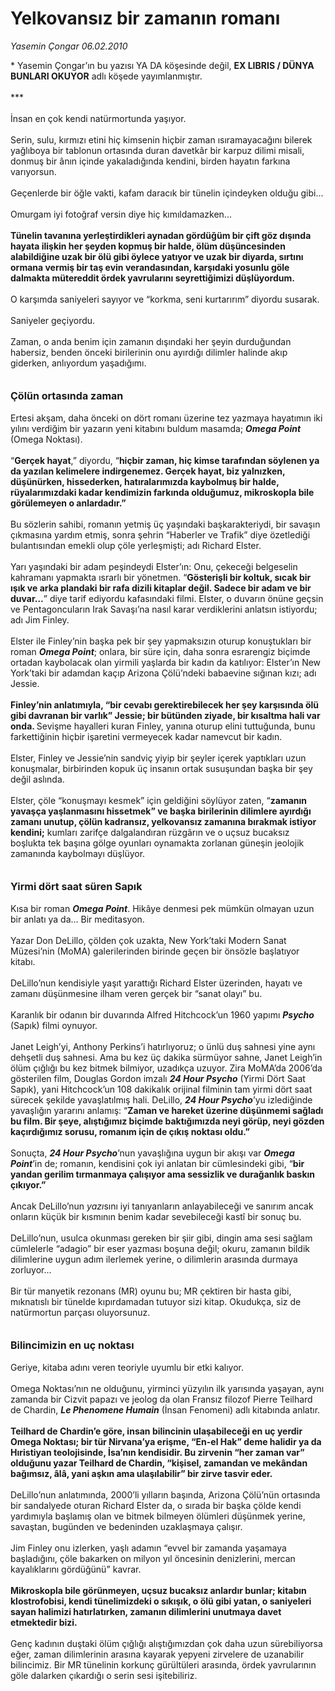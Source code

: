 # Yelkovansız bir zamanın romanı

*Yasemin Çongar 06.02.2010*

<div class="taraf_structure_2col_1zq">
<div class="margen_n">



 <p>* Yasemin Çongar’ın bu yazısı YA DA köşesinde değil, <b>EX LIBRIS / DÜNYA BUNLARI OKUYOR</b> adlı köşede yayımlanmıştır. <br/><br/>*** <br/><br/>İnsan en çok kendi natürmortunda yaşıyor. <br/><br/>Serin, sulu, kırmızı etini hiç kimsenin hiçbir zaman ısıramayacağını bilerek yağlıboya bir tablonun ortasında duran davetkâr bir karpuz dilimi misali, donmuş bir ânın içinde yakaladığında kendini, birden hayatın farkına varıyorsun. <br/><br/>Geçenlerde bir öğle vakti, kafam daracık bir tünelin içindeyken olduğu gibi... <br/><br/>Omurgam iyi fotoğraf versin diye hiç kımıldamazken... <b><br/><br/>Tünelin tavanına yerleştirdikleri aynadan gördüğüm bir çift göz dışında hayata ilişkin her şeyden kopmuş bir halde, ölüm düşüncesinden alabildiğine uzak bir ölü gibi öylece yatıyor ve uzak bir diyarda, sırtını ormana vermiş bir taş evin verandasından, karşıdaki yosunlu göle dalmakta mütereddit ördek yavrularını seyrettiğimizi düşlüyordum.</b> <br/><br/>O karşımda saniyeleri sayıyor ve “korkma, seni kurtarırım” diyordu susarak. <br/><br/>Saniyeler geçiyordu. <br/><br/>Zaman, o anda benim için zamanın dışındaki her şeyin durduğundan habersiz, benden önceki birilerinin onu ayırdığı dilimler halinde akıp giderken, anlıyordum yaşadığımı.   <b><br/><br/><br/><font size="3">Çölün ortasında zaman</font></b> <br/><br/>Ertesi akşam, daha önceki on dört romanı üzerine tez yazmaya hayatımın iki yılını verdiğim bir yazarın yeni kitabını buldum masamda; <b><i>Omega Point</i></b> (Omega Noktası). <br/><br/>“<b>Gerçek hayat</b>,” diyordu, “<b>hiçbir zaman, hiç kimse tarafından söylenen ya da yazılan kelimelere indirgenemez. Gerçek hayat, biz yalnızken, düşünürken, hissederken, hatıralarımızda kaybolmuş bir halde, rüyalarımızdaki kadar kendimizin farkında olduğumuz, mikroskopla bile görülemeyen o anlardadır.”</b> <br/><br/>Bu sözlerin sahibi, romanın yetmiş üç yaşındaki başkarakteriydi, bir savaşın çıkmasına yardım etmiş, sonra şehrin “Haberler ve Trafik” diye özetlediği bulantısından emekli olup çöle yerleşmişti; adı Richard Elster. <br/><br/>Yarı yaşındaki bir adam peşindeydi Elster’ın: Onu, çekeceği belgeselin kahramanı yapmakta ısrarlı bir yönetmen. “<b>Gösterişli bir koltuk, sıcak bir ışık ve arka plandaki bir rafa dizili kitaplar değil. Sadece bir adam ve bir duvar...</b>” diye tarif ediyordu kafasındaki filmi. Elster, o duvarın önüne geçsin ve Pentagoncuların Irak Savaşı’na nasıl karar verdiklerini anlatsın istiyordu; adı Jim Finley. <br/><br/>Elster ile Finley’nin başka pek bir şey yapmaksızın oturup konuştukları bir roman <b><i>Omega Point</i></b>; onlara, bir süre için, daha sonra esrarengiz biçimde ortadan kaybolacak olan yirmili yaşlarda bir kadın da katılıyor: Elster’ın New York’taki bir adamdan kaçıp Arizona Çölü’ndeki babaevine sığınan kızı; adı Jessie. <b><br/><br/>Finley’nin anlatımıyla, “bir cevabı gerektirebilecek her şey karşısında ölü gibi davranan bir varlık” Jessie; bir bütünden ziyade, bir kısaltma hali var onda. </b>Sevişme hayalleri kuran Finley, yanına oturup elini tuttuğunda, bunu farkettiğinin hiçbir işaretini vermeyecek kadar namevcut bir kadın. <br/><br/>Elster, Finley ve Jessie’nin sandviç yiyip bir şeyler içerek yaptıkları uzun konuşmalar, birbirinden kopuk üç insanın ortak susuşundan başka bir şey değil aslında. <br/><br/>Elster, çöle “konuşmayı kesmek” için geldiğini söylüyor zaten, “<b>zamanın yavaşça yaşlanmasını hissetmek” ve başka birilerinin dilimlere ayırdığı zamanı unutup, çölün kadransız, yelkovansız zamanına bırakmak istiyor kendini;</b> kumları zarifçe dalgalandıran rüzgârın ve o uçsuz bucaksız boşlukta tek başına gölge oyunları oynamakta zorlanan güneşin jeolojik zamanında kaybolmayı düşlüyor.   <b><br/><br/><br/><font size="3">Yirmi dört saat süren Sapık</font></b> <br/><br/>Kısa bir roman <b><i>Omega Point</i></b>. Hikâye denmesi pek mümkün olmayan uzun bir anlatı ya da... Bir meditasyon. <br/><br/>Yazar Don DeLillo, çölden çok uzakta, New York’taki Modern Sanat Müzesi’nin (MoMA) galerilerinden birinde geçen bir önsözle başlatıyor kitabı. <br/><br/>DeLillo’nun kendisiyle yaşıt yarattığı Richard Elster üzerinden, hayatı ve zamanı düşünmesine ilham veren gerçek bir “sanat olayı” bu. <br/><br/>Karanlık bir odanın bir duvarında Alfred Hitchcock’un 1960 yapımı <b><i>Psycho</i></b> (Sapık) filmi oynuyor. <br/><br/>Janet Leigh’yi, Anthony Perkins’i hatırlıyoruz; o ünlü duş sahnesi yine aynı dehşetli duş sahnesi. Ama bu kez üç dakika sürmüyor sahne, Janet Leigh’in ölüm çığlığı bu kez bitmek bilmiyor, uzadıkça uzuyor. Zira MoMA’da 2006’da gösterilen film, Douglas Gordon imzalı <b><i>24 Hour Psycho</i></b> (Yirmi Dört Saat Sapık), yani Hitchcock’un 108 dakikalık orijinal filminin tam yirmi dört saat sürecek şekilde yavaşlatılmış hali. DeLillo, <b><i>24 Hour Psycho</i></b>’yu izlediğinde yavaşlığın yararını anlamış: “<b>Zaman ve hareket üzerine düşünmemi sağladı bu film. Bir şeye, alıştığımız biçimde baktığımızda neyi görüp, neyi gözden kaçırdığımız sorusu, romanım için de çıkış noktası oldu.”</b> <br/><br/>Sonuçta, <b><i>24 Hour Psycho</i></b>’nun yavaşlığına uygun bir akışı var <b><i>Omega Point</i></b>’in de; romanın, kendisini çok iyi anlatan bir cümlesindeki gibi, “<b>bir yandan gerilim tırmanmaya çalışıyor ama sessizlik ve durağanlık baskın çıkıyor.”</b> <br/><br/>Ancak DeLillo’nun <i>yazı</i>sını iyi tanıyanların anlayabileceği ve sanırım ancak onların küçük bir kısmının benim kadar sevebileceği kastî bir sonuç bu. <br/><br/>DeLillo’nun, usulca okunması gereken bir şiir gibi, dingin ama sesi sağlam cümlelerle “adagio” bir eser yazması boşuna değil; okuru, zamanın bildik dilimlerine uygun adım ilerlemek yerine, o dilimlerin arasında durmaya zorluyor... <br/><br/>Bir tür manyetik rezonans (MR) oyunu bu; MR çektiren bir hasta gibi, mıknatıslı bir tünelde kıpırdamadan tutuyor sizi kitap. Okudukça, siz de natürmortun parçası oluyorsunuz.   <b><br/><br/><br/><font size="3">Bilincimizin en uç noktası</font></b> <br/><br/>Geriye, kitaba adını veren teoriyle uyumlu bir etki kalıyor. <br/><br/>Omega Noktası’nın ne olduğunu, yirminci yüzyılın ilk yarısında yaşayan, aynı zamanda bir Cizvit papazı ve jeolog da olan Fransız filozof Pierre Teilhard de Chardin, <b><i>Le Phenomene Humain</i></b> (İnsan Fenomeni) adlı kitabında anlatır. <b><br/><br/>Teilhard de Chardin’e göre, insan bilincinin ulaşabileceği en uç yerdir Omega Noktası; bir tür Nirvana’ya erişme, “En-el Hak” deme halidir ya da Hıristiyan teolojisinde, İsa’nın kendisidir. Bu zirvenin “her zaman var” olduğunu yazar Teilhard de Chardin, “kişisel, zamandan ve mekândan bağımsız, âlâ, yani aşkın ama ulaşılabilir” bir zirve tasvir eder. </b><br/><br/>DeLillo’nun anlatımında, 2000’li yılların başında, Arizona Çölü’nün ortasında bir sandalyede oturan Richard Elster da, o sırada bir başka çölde kendi yardımıyla başlamış olan ve bitmek bilmeyen ölümleri düşünmek yerine, savaştan, bugünden ve bedeninden uzaklaşmaya çalışır. <br/><br/>Jim Finley onu izlerken, yaşlı adamın “evvel bir zamanda yaşamaya başladığını, çöle bakarken on milyon yıl öncesinin denizlerini, mercan kayalıklarını gördüğünü” kavrar. <b><br/><br/>Mikroskopla bile görünmeyen, uçsuz bucaksız anlardır bunlar; kitabın klostrofobisi, kendi tünelimizdeki o sıkışık, o ölü gibi yatan, o saniyeleri sayan halimizi hatırlatırken, zamanın dilimlerini unutmaya davet etmektedir bizi. </b><br/><br/>Genç kadının duştaki ölüm çığlığı alıştığımızdan çok daha uzun sürebiliyorsa eğer, zaman dilimlerinin arasına kayarak yepyeni zirvelere de uzanabilir bilincimiz. Bir MR tünelinin korkunç gürültüleri arasında, ördek yavrularının göle dalarken çıkardığı o serin sesi işitebiliriz.</p>
<br/>
<br/>
<br/>



<br/>


<div id="taraf_not">
</div>

</div>


</div>
